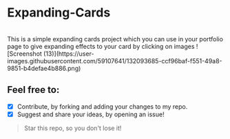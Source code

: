 # Expanding-Cards
<br>
This is a simple expanding cards project which you can use in your portfolio page to give expanding effects to your card by clicking on images
![Screenshot (13)](https://user-images.githubusercontent.com/59107641/132093685-ccf96baf-f551-49a8-9851-b4defae4b886.png)

## Feel free to:
- [x] Contribute, by forking and adding your changes to my repo.
- [x] Suggest and share your ideas, by opening an issue!

> Star this repo, so you don't lose it!
